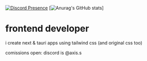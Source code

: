 [![Discord Presence](https://lanyard.cnrad.dev/api/699353540585586759?borderRadius=8px&theme=dark)](https://discord.com/users/699353540585586759)
[![Anurag's GitHub stats](https://github-readme-stats.vercel.app/api?username=absrtc)]

# frontend developer
i create next & tauri apps using tailwind css (and original css too)

comissions open: discord is @axis.s
